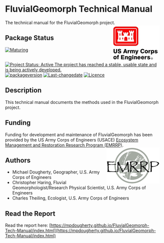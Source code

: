 
<!-- rmarkdown v1 -->
<!-- README.md is generated from README.Rmd. Please edit that file -->

# FluvialGeomorph Technical Manual
The technical manual for the FluvialGeomorph project. <img src="docs/images/HDQLO-03_h120.jpg" align="right" />

## Package Status
[![Maturing](https://img.shields.io/badge/lifecycle-maturing-blue.svg)](https://www.tidyverse.org/lifecycle)
[![Project Status: Active The project has reached a stable, usable state and is being actively developed.](https://www.repostatus.org/badges/latest/active.svg)](https://www.repostatus.org/#active)
[![packageversion](https://img.shields.io/badge/Package%20version-0.1.19-orange.svg?style=flat-square)](commits/master)
[![Last-changedate](https://img.shields.io/badge/last%20change-2020--03--31-yellowgreen.svg)](/commits/master)
[![Licence](https://img.shields.io/badge/licence-CC0-blue.svg)](http://choosealicense.com/licenses/cc0-1.0/)

## Description
This technical manual documents the methods used in the FluvialGeomorph project. 

## Funding
Funding for development and maintenance of FluvialGeomorph has been provided by the US Army Corps of Engineers (USACE) [Ecosystem Management and Restoration Research Program (EMRRP)](https://emrrp.el.erdc.dren.mil). <img src="docs/images/EMRRP_logo_300.png" align="right" />

## Authors
* Michael Dougherty, Geographer, U.S. Army Corps of Engineers
* Christopher Haring, Fluvial Geomorphologist/Research Physical Scientist, U.S. Army Corps of Engineers
* Charles Theiling, Ecologist, U.S. Army Corps of Engineers

## Read the Report
Read the report here: [https://mpdougherty.github.io/FluvialGeomorph-Tech-Manual/index.html](https://mpdougherty.github.io/FluvialGeomorph-Tech-Manual/index.html)
